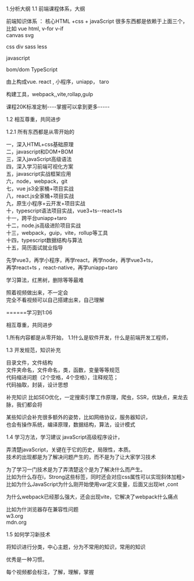 1.分析大纲
1.1  前端课程体系，大纲

前端知识体系 ： 核心HTML +css + javaScript
很多东西都是依赖于上面三个，
比如  vue  html, v-for  v-if  
canvas  svg


css    div    sass  less 


javascript

bom/dom   TypeScript

由上构成vue. react , 小程序，uniapp， taro

构建工具，webpack,,vite,rollap,gulp


课程20K标准定制----掌握可以拿到更多-----



1.2  相互尊重，共同进步

1.2.1  所有东西都是从零开始的

一，深入HTML+css基础原理<br/>
二，javascript和DOM+BOM<br/>
三，深入javaScript高级语法<br/>
四，深入学习前端可视化方案<br/>
五，javascript实战框架应用<br/>
六，node，webpack，git<br/>
七，vue js3全家桶+项目实战<br/>
八，react.js全家桶+项目实战<br/>
九，原生小程序+云开发+项目实战<br/>
十，typescript语法项目实战，vue3+ts--react+ts<br/>
十一，跨平台uniapp+taro<br/>
十二，node.js高级进阶项目实战<br/>
十三，webpack，guip，vite，rollup等工具<br/>
十四，typescript数据结构与算法<br/>
十五，简历面试就业指导<br/>



先学vue3，再学小程序，再学react，再学node，再学vue3+ts，<br/>
再学react+ts ，react-native，再学uniapp+taro <br/>

学习算法，红黑树，删除等等最难<br/>



照着视频做出来，不一定会<br/>
完全不看视频可以自己搭建出来，自己理解<br/>

======学习到1:06

相互尊重，共同进步

1.所有内容都是从零开始，
1.1什么是软件开发，什么是前端开发工程师，


1.3  开发规范，知识补充

目录文件，文件结构<br/>
文件夹命名，文件命名，类，函数，变量等等规范<br/>
代码缩进问题（2个空格，4个空格），注释规范；<br/>
代码抽取，封装，设计思想<br/>

补充知识
比如SEO优化，一定搜索引擎工作原理，爬虫，SSR，优缺点，来龙去脉，我们都会将<br/>


某些知识会补充很多额外的姿势，比如网络协议，服务器知识，<br/>
也会有操作系统，编译原理，数据结构，算法，设计模式<br/>

1.4  学习方法，学习建议
javaScript高级程序设计，<br/>

弄清楚javaScript，关键在于它的历史，局限性，本质。<br/>
技术的出现都是为了解决问题产生的，而不是为了让大家学习技术<br/>

为了学习一门技术是为了弄清楚这个是为了解决什么而产生。<br/>
比如为什么存在i，Strong这些标签，同时还会对应css属性可以实现斜体加粗><br/>
比如为什么JavaScript为什么刚开始使用var定义变量，后面又出现let ,cont<br/>

为什么webpack已经那么强大，还会出现vite，它解决了webpack什么痛点<br/>

比如为什浏览器存在兼容性问题<br/>
w3.org<br/>
mdn.org<br/>




1.5  如何学习新技术 

将知识进行分类，中心主题，分为不常用的知识，常用的知识

优秀是一种习惯。

每个视频都会标注，了解，理解，掌握


